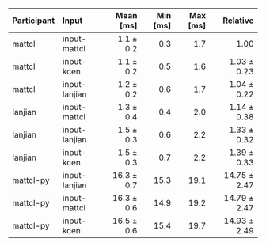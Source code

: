 | Participant | Input | Mean [ms] | Min [ms] | Max [ms] | Relative |
|:---|:---|---:|---:|---:|---:|
| mattcl | input-mattcl | 1.1 ± 0.2 | 0.3 | 1.7 | 1.00 |
| mattcl | input-kcen | 1.1 ± 0.2 | 0.5 | 1.6 | 1.03 ± 0.23 |
| mattcl | input-lanjian | 1.2 ± 0.2 | 0.6 | 1.7 | 1.04 ± 0.22 |
| lanjian | input-mattcl | 1.3 ± 0.4 | 0.4 | 2.0 | 1.14 ± 0.38 |
| lanjian | input-lanjian | 1.5 ± 0.3 | 0.6 | 2.2 | 1.33 ± 0.32 |
| lanjian | input-kcen | 1.5 ± 0.3 | 0.7 | 2.2 | 1.39 ± 0.33 |
| mattcl-py | input-lanjian | 16.3 ± 0.7 | 15.3 | 19.1 | 14.75 ± 2.47 |
| mattcl-py | input-mattcl | 16.3 ± 0.6 | 14.9 | 19.2 | 14.79 ± 2.47 |
| mattcl-py | input-kcen | 16.5 ± 0.6 | 15.4 | 19.7 | 14.93 ± 2.49 |

